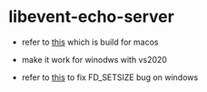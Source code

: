 # libevent-echo-server
- refer to [this](https://github.com/eddieh/libevent-echo-server) which is build for macos
- make it work for winodws with vs2020

- refer to [this](https://blog.csdn.net/zhangxiao93/article/details/70159767) to fix FD_SETSIZE bug on windows



